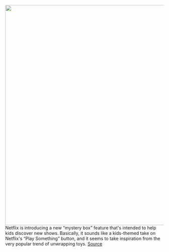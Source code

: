 <img src='https://cdn.vox-cdn.com/thumbor/3t960gHqIJ7lf9krDEKitdoSiBQ=/0x0:2560x1440/1200x800/filters:focal(1080x860:1488x1268)/cdn.vox-cdn.com/uploads/chorus_image/image/70889367/Kids_mystery_box_hover_.0.jpeg' width='700px' /><br/>
Netflix is introducing a new “mystery box” feature that's intended to help kids discover new shows. Basically, it sounds like a kids-themed take on Netflix's “Play Something” button, and it seems to take inspiration from the very popular trend of unwrapping toys.
<a href='https://www.theverge.com/2022/5/19/23131244/netflix-kids-mystery-box-shuffle-button'> Source <a/>